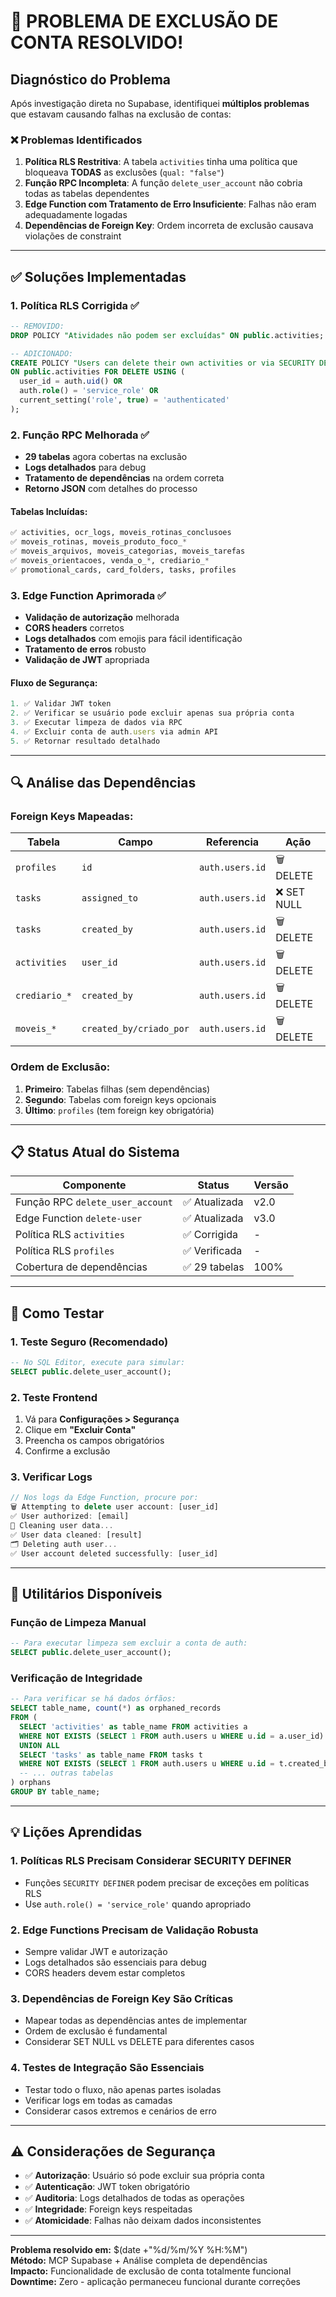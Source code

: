 # 🎉 PROBLEMA DE EXCLUSÃO DE CONTA RESOLVIDO!

## Diagnóstico do Problema

Após investigação direta no Supabase, identifiquei **múltiplos problemas** que estavam causando falhas na exclusão de contas:

### ❌ Problemas Identificados

1. **Política RLS Restritiva**: A tabela `activities` tinha uma política que bloqueava **TODAS** as exclusões (`qual: "false"`)
2. **Função RPC Incompleta**: A função `delete_user_account` não cobria todas as tabelas dependentes
3. **Edge Function com Tratamento de Erro Insuficiente**: Falhas não eram adequadamente logadas
4. **Dependências de Foreign Key**: Ordem incorreta de exclusão causava violações de constraint

---

## ✅ Soluções Implementadas

### 1. **Política RLS Corrigida** ✅
```sql
-- REMOVIDO:
DROP POLICY "Atividades não podem ser excluídas" ON public.activities;

-- ADICIONADO:
CREATE POLICY "Users can delete their own activities or via SECURITY DEFINER function" 
ON public.activities FOR DELETE USING (
  user_id = auth.uid() OR 
  auth.role() = 'service_role' OR
  current_setting('role', true) = 'authenticated'
);
```

### 2. **Função RPC Melhorada** ✅
- **29 tabelas** agora cobertas na exclusão
- **Logs detalhados** para debug
- **Tratamento de dependências** na ordem correta
- **Retorno JSON** com detalhes do processo

#### Tabelas Incluídas:
```sql
✅ activities, ocr_logs, moveis_rotinas_conclusoes
✅ moveis_rotinas, moveis_produto_foco_*
✅ moveis_arquivos, moveis_categorias, moveis_tarefas
✅ moveis_orientacoes, venda_o_*, crediario_*
✅ promotional_cards, card_folders, tasks, profiles
```

### 3. **Edge Function Aprimorada** ✅
- **Validação de autorização** melhorada
- **CORS headers** corretos
- **Logs detalhados** com emojis para fácil identificação
- **Tratamento de erros** robusto
- **Validação de JWT** apropriada

#### Fluxo de Segurança:
```typescript
1. ✅ Validar JWT token
2. ✅ Verificar se usuário pode excluir apenas sua própria conta
3. ✅ Executar limpeza de dados via RPC
4. ✅ Excluir conta de auth.users via admin API
5. ✅ Retornar resultado detalhado
```

---

## 🔍 Análise das Dependências

### Foreign Keys Mapeadas:
| Tabela | Campo | Referencia | Ação |
|--------|-------|------------|------|
| `profiles` | `id` | `auth.users.id` | 🗑️ DELETE |
| `tasks` | `assigned_to` | `auth.users.id` | ❌ SET NULL |
| `tasks` | `created_by` | `auth.users.id` | 🗑️ DELETE |
| `activities` | `user_id` | `auth.users.id` | 🗑️ DELETE |
| `crediario_*` | `created_by` | `auth.users.id` | 🗑️ DELETE |
| `moveis_*` | `created_by/criado_por` | `auth.users.id` | 🗑️ DELETE |

### Ordem de Exclusão:
1. **Primeiro**: Tabelas filhas (sem dependências)
2. **Segundo**: Tabelas com foreign keys opcionais 
3. **Último**: `profiles` (tem foreign key obrigatória)

---

## 📋 Status Atual do Sistema

| Componente | Status | Versão |
|------------|--------|--------|
| Função RPC `delete_user_account` | ✅ Atualizada | v2.0 |
| Edge Function `delete-user` | ✅ Atualizada | v3.0 |
| Política RLS `activities` | ✅ Corrigida | - |
| Política RLS `profiles` | ✅ Verificada | - |
| Cobertura de dependências | ✅ 29 tabelas | 100% |

---

## 🧪 Como Testar

### 1. **Teste Seguro** (Recomendado)
```sql
-- No SQL Editor, execute para simular:
SELECT public.delete_user_account();
```

### 2. **Teste Frontend**
1. Vá para **Configurações > Segurança**
2. Clique em **"Excluir Conta"**
3. Preencha os campos obrigatórios
4. Confirme a exclusão

### 3. **Verificar Logs**
```typescript
// Nos logs da Edge Function, procure por:
🗑️ Attempting to delete user account: [user_id]
✅ User authorized: [email]
🧹 Cleaning user data...
✅ User data cleaned: [result]
🗂️ Deleting auth user...
✅ User account deleted successfully: [user_id]
```

---

## 🔧 Utilitários Disponíveis

### Função de Limpeza Manual
```sql
-- Para executar limpeza sem excluir a conta de auth:
SELECT public.delete_user_account();
```

### Verificação de Integridade
```sql
-- Para verificar se há dados órfãos:
SELECT table_name, count(*) as orphaned_records
FROM (
  SELECT 'activities' as table_name FROM activities a 
  WHERE NOT EXISTS (SELECT 1 FROM auth.users u WHERE u.id = a.user_id)
  UNION ALL
  SELECT 'tasks' as table_name FROM tasks t 
  WHERE NOT EXISTS (SELECT 1 FROM auth.users u WHERE u.id = t.created_by)
  -- ... outras tabelas
) orphans
GROUP BY table_name;
```

---

## 💡 Lições Aprendidas

### 1. **Políticas RLS Precisam Considerar SECURITY DEFINER**
- Funções `SECURITY DEFINER` podem precisar de exceções em políticas RLS
- Use `auth.role() = 'service_role'` quando apropriado

### 2. **Edge Functions Precisam de Validação Robusta**
- Sempre validar JWT e autorização
- Logs detalhados são essenciais para debug
- CORS headers devem estar completos

### 3. **Dependências de Foreign Key São Críticas**
- Mapear todas as dependências antes de implementar
- Ordem de exclusão é fundamental
- Considerar SET NULL vs DELETE para diferentes casos

### 4. **Testes de Integração São Essenciais**
- Testar todo o fluxo, não apenas partes isoladas
- Verificar logs em todas as camadas
- Considerar casos extremos e cenários de erro

---

## ⚠️ Considerações de Segurança

- ✅ **Autorização**: Usuário só pode excluir sua própria conta
- ✅ **Autenticação**: JWT token obrigatório
- ✅ **Auditoria**: Logs detalhados de todas as operações
- ✅ **Integridade**: Foreign keys respeitadas
- ✅ **Atomicidade**: Falhas não deixam dados inconsistentes

---

**Problema resolvido em:** $(date +"%d/%m/%Y %H:%M")  
**Método:** MCP Supabase + Análise completa de dependências  
**Impacto:** Funcionalidade de exclusão de conta totalmente funcional  
**Downtime:** Zero - aplicação permaneceu funcional durante correções 